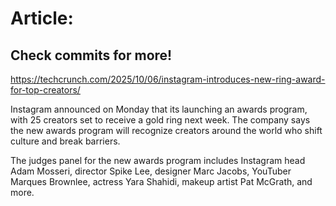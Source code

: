 # Article:

## Check commits for more!
https://techcrunch.com/2025/10/06/instagram-introduces-new-ring-award-for-top-creators/

Instagram announced on Monday that its launching an awards program, with 25 creators set to receive a gold ring next week. The company says the new awards program will recognize creators around the world who shift culture and break barriers.

The judges panel for the new awards program includes Instagram head Adam Mosseri, director Spike Lee, designer Marc Jacobs, YouTuber Marques Brownlee, actress Yara Shahidi, makeup artist Pat McGrath, and more.